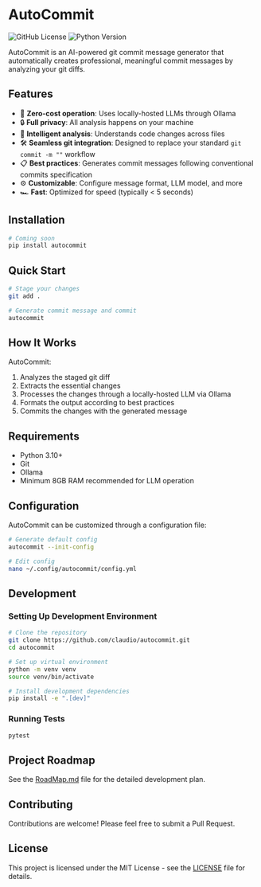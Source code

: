 # AutoCommit

![GitHub License](https://img.shields.io/github/license/claudio/autocommit)
![Python Version](https://img.shields.io/badge/python-3.10%2B-blue)

AutoCommit is an AI-powered git commit message generator that automatically creates professional, meaningful commit messages by analyzing your git diffs.

## Features

- 🚀 **Zero-cost operation**: Uses locally-hosted LLMs through Ollama
- 🔒 **Full privacy**: All analysis happens on your machine
- 🧠 **Intelligent analysis**: Understands code changes across files
- 🛠️ **Seamless git integration**: Designed to replace your standard `git commit -m ""` workflow
- 📋 **Best practices**: Generates commit messages following conventional commits specification 
- ⚙️ **Customizable**: Configure message format, LLM model, and more
- 🏎️ **Fast**: Optimized for speed (typically < 5 seconds)

## Installation

```bash
# Coming soon
pip install autocommit
```

## Quick Start

```bash
# Stage your changes
git add .

# Generate commit message and commit
autocommit
```

## How It Works

AutoCommit:
1. Analyzes the staged git diff
2. Extracts the essential changes
3. Processes the changes through a locally-hosted LLM via Ollama
4. Formats the output according to best practices
5. Commits the changes with the generated message

## Requirements

- Python 3.10+
- Git
- Ollama
- Minimum 8GB RAM recommended for LLM operation

## Configuration

AutoCommit can be customized through a configuration file:

```bash
# Generate default config
autocommit --init-config

# Edit config
nano ~/.config/autocommit/config.yml
```

## Development

### Setting Up Development Environment

```bash
# Clone the repository
git clone https://github.com/claudio/autocommit.git
cd autocommit

# Set up virtual environment
python -m venv venv
source venv/bin/activate

# Install development dependencies
pip install -e ".[dev]"
```

### Running Tests

```bash
pytest
```

## Project Roadmap

See the [RoadMap.md](RoadMap.md) file for the detailed development plan.

## Contributing

Contributions are welcome! Please feel free to submit a Pull Request.

## License

This project is licensed under the MIT License - see the [LICENSE](LICENSE) file for details.
